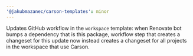 ```yaml
---
'@jakubmazanec/carson-templates': minor
---
```


Updates GitHub workflow in the `workspace` template: when Renovate bot bumps a dependency that is
this package, workflow step that creates a changeset for this update now instead creates a changeset
for all projects in the workspace that use Carson.
